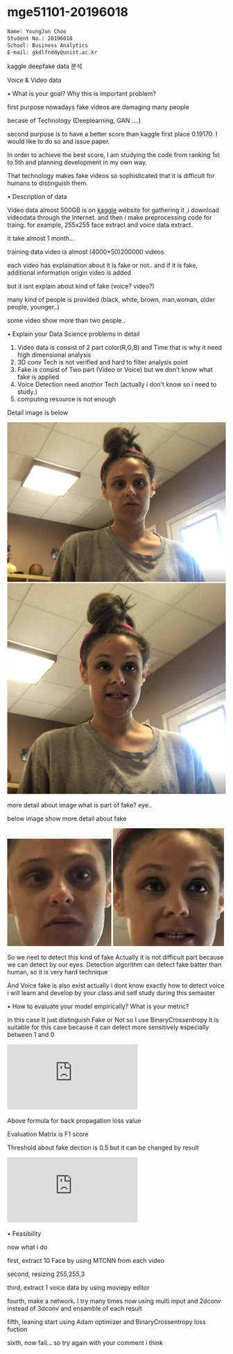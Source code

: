 # mge51101-20196018

```
Name: YoungJun Choo  
Student No.: 20196018  
School: Business Analytics  
E-mail: gkdlfnddy@unist.ac.kr  

```

kaggle deepfake data 분석 

Voice & Video data

• What is your goal? Why this is important problem?

first purpose nowadays fake videos are damaging many people 

becase of Technology (Deeplearning, GAN ....)

second purpose is to have a better score than kaggle first place 0.19170. I would like to do so and issue paper.

In order to achieve the best score, I am studying the code from ranking 1st to 5th and planning development in my own way.

That technology makes fake videos so sophisticated that it is difficult for humans to distinguish them.

• Description of data

Video data almost 500GB is on [kaggle](https://www.kaggle.com/c/deepfake-detection-challenge/data, "kaggle link") website for gathering it ,i download videodata through the Internet. and then i make preprocessing code for traing. for example, 255x255 face extract and voice data extract.

it take almost 1 month...

training data video is almost (4000*50)200000 videos

each video has explaination about it is fake or not.. and if it is fake, additional information origin video is added 

but it isnt explain about kind of fake (voice? video?)

many kind of people is provided (black, white, brown, man,woman, older people, younger..)

some video show more than two people..

• Explain your Data Science problems in detail

1. Video data is consist of 2 part color(R,G,B) and Time that is why it need high dimensional analysis
2. 3D conv Tech is not verified and hard to filter analysis point
3. Fake is consist of Two part (Video or Voice) but we don't know what fake is applied
4. Voice Detection need anothor Tech (actually i don't know so i need to study.)
5. computing resource is not enough 

Detail image is below 

![realimage](deepfakedetection/sample/real.jpg)
![fakeimage](deepfakedetection/sample/fake.jpg)

more detail about image 
what is part of fake? eye.. 

below image show more detail about fake

![realdetailimage](deepfakedetection/sample/realdetail.jpg)
![fakedetailimage](deepfakedetection/sample/fakedetail.jpg)

So we neet to detect this kind of fake 
Actually it is not difficult part because we can detect by our eyes.
Detection algorithm can detect fake batter than human, so it is very hard technique

And Voice fake is also exist actually i dont know exactly how to detect voice i will learn and develop by your class and self study during this semaster

• How to evaluate your model empirically? What is your metric?

In this case It  just distinguish Fake or Not so I use BinaryCrossentropy it is suitable for this case because it can detect more sensitively especially between 1 and 0

![equation](https://latex.codecogs.com/gif.latex?-%5Cfrac%7B1%7D%7BN%7D%5Csum_%7Bi%3D1%7D%5EN%20%5By_i%20%5Clog%28%5Chat%7By%7D_i%29&plus;%281-y_i%29%20%5Clog%281-%5Chat%7By%7D_i%29%5D)

Above formula for back propagation loss value

Evaluation Matrix is F1 score 

Threshold about fake dection is 0.5 but it can be changed by result

![equation](https://latex.codecogs.com/gif.latex?F1%20score%20%3D%202%5Ctimes%20%5Cfrac%7BPrecision%5Ctimes%20Recall%7D%7BPrecision&plus;%20Recall%7D)




• Feasibility

now what i do 

first, extract 10 Face by using MTCNN from each video 

second, resizing 255,255,3 

third, extract 1 voice data by using moviepy editor

fourth, make a network. I try many times now using multi input and 2dconv instead of 3dconv and ensamble of each result

fifth, leaning start using Adam optimizer and BinaryCrossentropy loss fuction

sixth, now fail... so try again with your comment i think 


